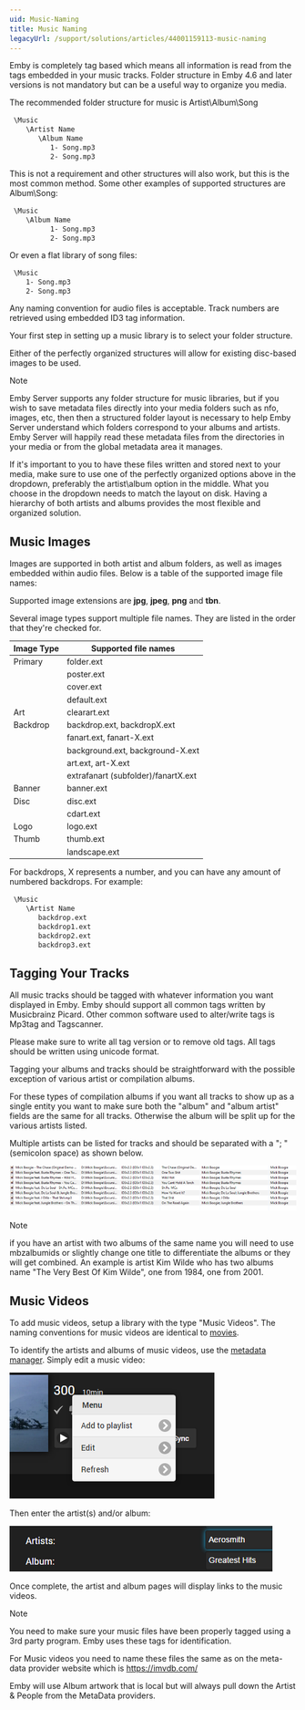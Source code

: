 ```yaml
---
uid: Music-Naming
title: Music Naming
legacyUrl: /support/solutions/articles/44001159113-music-naming
---
```


Emby is completely tag based which means all information is read from the tags embedded in your music tracks. Folder structure in Emby 4.6 and later versions is not mandatory but can be a useful way to organize you media.


The recommended folder structure for music is Artist\Album\Song

```
 \Music
    \Artist Name
       \Album Name
          1- Song.mp3
          2- Song.mp3
```

This is not a requirement and other structures will also work, but this is the most common method. Some other examples of supported structures are Album\Song:

```
 \Music
    \Album Name
          1- Song.mp3
          2- Song.mp3
```

Or even a flat library of song files:

```
 \Music
    1- Song.mp3
    2- Song.mp3
```

Any naming convention for audio files is acceptable. Track numbers are retrieved using embedded ID3 tag information. 

Your first step in setting up a music library is to select your folder structure.

Either of the perfectly organized structures will allow for existing disc-based images to be used.


> [!Note]
> Emby Server supports any folder structure for music libraries, but if you wish to save metadata files directly into your media folders such as nfo, images, etc, then then a structured folder layout is necessary to help Emby Server understand which folders correspond to your albums and artists.   Emby Server will happily read these metadata files from the directories in your media or from the global metadata area it manages.



If it's important to you to have these files written and stored next to your media, make sure to use one of the perfectly organized options above in the dropdown, preferably the artist\album option in the middle. What you choose in the dropdown needs to match the layout on disk. Having a hierarchy of both artists and albums provides the most flexible and organized solution.  



## Music Images

Images are supported in both artist and album folders, as well as images embedded within audio files. Below is a table of the supported image file names:

Supported image extensions are **jpg**, **jpeg**, **png** and **tbn**.

Several image types support multiple file names. They are listed in the order that they're checked for.

| Image Type | Supported file names  |
| ------------- |---------------|
| Primary      | folder.ext |
|              | poster.ext |
|              | cover.ext |
|              | default.ext |
| Art      | clearart.ext      |
| Backdrop  | backdrop.ext, backdropX.ext |
|           | fanart.ext, fanart-X.ext |
|           | background.ext, background-X.ext      |
|           | art.ext, art-X.ext      |
|           | extrafanart (subfolder)/fanartX.ext      |
| Banner   | banner.ext      |
| Disc      | disc.ext      |
|           | cdart.ext      |
| Logo     | logo.ext      |
| Thumb     | thumb.ext      |
|           | landscape.ext      |

For backdrops, X represents a number, and you can have any amount of numbered backdrops. For example:

```
 \Music
    \Artist Name
       backdrop.ext
       backdrop1.ext
       backdrop2.ext
       backdrop3.ext

```

## Tagging Your Tracks
All music tracks should be tagged with whatever information you want displayed in Emby.  Emby should support all common tags written by Musicbrainz Picard. Other common software used to alter/write tags is Mp3tag and Tagscanner.



Please make sure to write all tag version or to remove old tags. All tags should be written using unicode format. 

Tagging your albums and tracks should be straightforward with the possible exception of various artist or compilation albums.



For these types of compilation albums if you want all tracks to show up as a single entity you want to make sure both the "album" and "album artist" fields are the same for all tracks. Otherwise the album will be split up for the various artists listed.



Multiple artists can be listed for tracks and should be separated with a "; " (semicolon space) as shown below.

![Music Naming Multiple Artists](images/music-naming-multiple-artists.png)

> [!NOTE]
> if you have an artist with two albums of the same name you will need to use mbzalbumids or slightly change one title to differentiate the albums or they will get combined. An example is artist Kim Wilde who has two albums name "The Very Best Of Kim Wilde", one from 1984, one from 2001.



## Music Videos

To add music videos, setup a library with the type "Music Videos". The naming conventions for music videos are identical to [movies](Movie-naming).

To identify the artists and albums of music videos, use the [metadata manager](Metadata-manager). Simply edit a music video:

![](images/server/musicvideos1.png)

Then enter the artist(s) and/or album:

![](images/server/musicvideos2.png)

Once complete, the artist and album pages will display links to the music videos.

> [!NOTE]
> You need to make sure your music files have been properly tagged using a 3rd party program. Emby uses these tags for identification.

For Music videos you need to name these files the same as on the meta-data provider website which is https://imvdb.com/  

Emby will use Album artwork that is local but will always pull down the Artist & People from the MetaData providers.